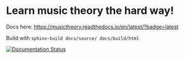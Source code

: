 # Learn music theory the hard way!

Docs here: https://musictheory.readthedocs.io/en/latest/?badge=latest

Build with `sphinx-build docs/source/ docs/build/html`

[![Documentation Status](https://readthedocs.org/projects/musictheory/badge/?version=latest)](https://musictheory.readthedocs.io/en/latest/?badge=latest)